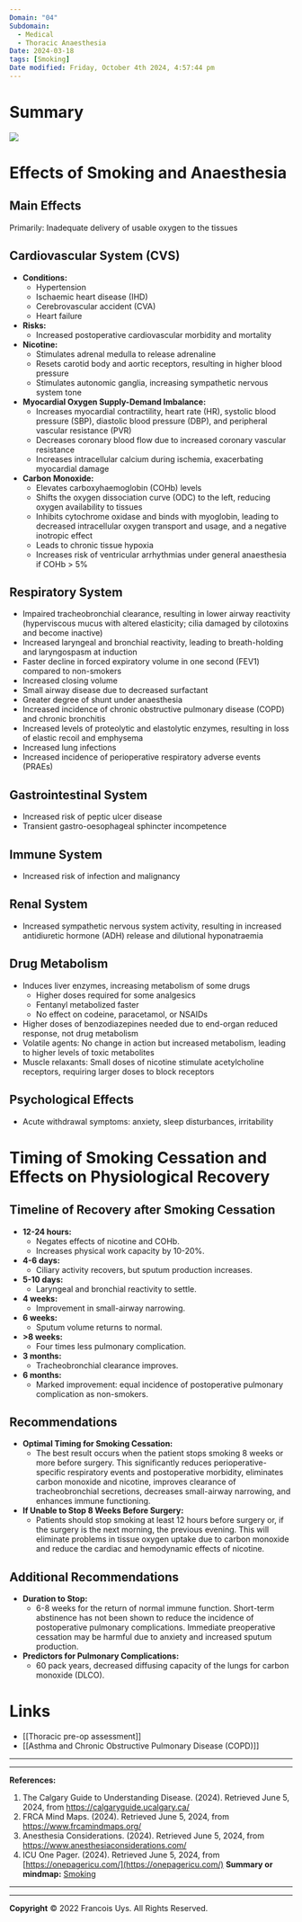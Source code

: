 ```yaml
---
Domain: "04"
Subdomain:
  - Medical
  - Thoracic Anaesthesia
Date: 2024-03-18
tags: [Smoking]
Date modified: Friday, October 4th 2024, 4:57:44 pm
---
```


# Summary

![](Pasted%20image%2020240314171215.png)

# Effects of Smoking and Anaesthesia

## Main Effects

Primarily: Inadequate delivery of usable oxygen to the tissues

## Cardiovascular System (CVS)

- **Conditions:**
	- Hypertension
	- Ischaemic heart disease (IHD)
	- Cerebrovascular accident (CVA)
	- Heart failure
- **Risks:**
	- Increased postoperative cardiovascular morbidity and mortality
- **Nicotine:**
	- Stimulates adrenal medulla to release adrenaline
	- Resets carotid body and aortic receptors, resulting in higher blood pressure
	- Stimulates autonomic ganglia, increasing sympathetic nervous system tone
- **Myocardial Oxygen Supply-Demand Imbalance:**
	- Increases myocardial contractility, heart rate (HR), systolic blood pressure (SBP), diastolic blood pressure (DBP), and peripheral vascular resistance (PVR)
	- Decreases coronary blood flow due to increased coronary vascular resistance
	- Increases intracellular calcium during ischemia, exacerbating myocardial damage
- **Carbon Monoxide:**
	- Elevates carboxyhaemoglobin (COHb) levels
	- Shifts the oxygen dissociation curve (ODC) to the left, reducing oxygen availability to tissues
	- Inhibits cytochrome oxidase and binds with myoglobin, leading to decreased intracellular oxygen transport and usage, and a negative inotropic effect
	- Leads to chronic tissue hypoxia
	- Increases risk of ventricular arrhythmias under general anaesthesia if COHb > 5%

## Respiratory System

- Impaired tracheobronchial clearance, resulting in lower airway reactivity (hyperviscous mucus with altered elasticity; cilia damaged by cilotoxins and become inactive)
- Increased laryngeal and bronchial reactivity, leading to breath-holding and laryngospasm at induction
- Faster decline in forced expiratory volume in one second (FEV1) compared to non-smokers
- Increased closing volume
- Small airway disease due to decreased surfactant
- Greater degree of shunt under anaesthesia
- Increased incidence of chronic obstructive pulmonary disease (COPD) and chronic bronchitis
- Increased levels of proteolytic and elastolytic enzymes, resulting in loss of elastic recoil and emphysema
- Increased lung infections
- Increased incidence of perioperative respiratory adverse events (PRAEs)

## Gastrointestinal System

- Increased risk of peptic ulcer disease
- Transient gastro-oesophageal sphincter incompetence

## Immune System

- Increased risk of infection and malignancy

## Renal System

- Increased sympathetic nervous system activity, resulting in increased antidiuretic hormone (ADH) release and dilutional hyponatraemia

## Drug Metabolism

- Induces liver enzymes, increasing metabolism of some drugs
	- Higher doses required for some analgesics
	- Fentanyl metabolized faster
	- No effect on codeine, paracetamol, or NSAIDs
- Higher doses of benzodiazepines needed due to end-organ reduced response, not drug metabolism
- Volatile agents: No change in action but increased metabolism, leading to higher levels of toxic metabolites
- Muscle relaxants: Small doses of nicotine stimulate acetylcholine receptors, requiring larger doses to block receptors

## Psychological Effects

- Acute withdrawal symptoms: anxiety, sleep disturbances, irritability

# Timing of Smoking Cessation and Effects on Physiological Recovery

## Timeline of Recovery after Smoking Cessation

- **12-24 hours:**
	- Negates effects of nicotine and COHb.
	- Increases physical work capacity by 10-20%.
- **4-6 days:**
	- Ciliary activity recovers, but sputum production increases.
- **5-10 days:**
	- Laryngeal and bronchial reactivity to settle.
- **4 weeks:**
	- Improvement in small-airway narrowing.
- **6 weeks:**
	- Sputum volume returns to normal.
- **>8 weeks:**
	- Four times less pulmonary complication.
- **3 months:**
	- Tracheobronchial clearance improves.
- **6 months:**
	- Marked improvement: equal incidence of postoperative pulmonary complication as non-smokers.

## Recommendations

- **Optimal Timing for Smoking Cessation:**
	- The best result occurs when the patient stops smoking 8 weeks or more before surgery. This significantly reduces perioperative-specific respiratory events and postoperative morbidity, eliminates carbon monoxide and nicotine, improves clearance of tracheobronchial secretions, decreases small-airway narrowing, and enhances immune functioning.
- **If Unable to Stop 8 Weeks Before Surgery:**
	- Patients should stop smoking at least 12 hours before surgery or, if the surgery is the next morning, the previous evening. This will eliminate problems in tissue oxygen uptake due to carbon monoxide and reduce the cardiac and hemodynamic effects of nicotine.

## Additional Recommendations

- **Duration to Stop:**
	- 6-8 weeks for the return of normal immune function. Short-term abstinence has not been shown to reduce the incidence of postoperative pulmonary complications. Immediate preoperative cessation may be harmful due to anxiety and increased sputum production.
- **Predictors for Pulmonary Complications:**
	- 60 pack years, decreased diffusing capacity of the lungs for carbon monoxide (DLCO).

# Links
- [[Thoracic pre-op assessment]]
- [[Asthma and Chronic Obstructive Pulmonary Disease (COPD)]]

---

---
**References:**

1. The Calgary Guide to Understanding Disease. (2024). Retrieved June 5, 2024, from https://calgaryguide.ucalgary.ca/
2. FRCA Mind Maps. (2024). Retrieved June 5, 2024, from https://www.frcamindmaps.org/
3. Anesthesia Considerations. (2024). Retrieved June 5, 2024, from https://www.anesthesiaconsiderations.com/
4. ICU One Pager. (2024). Retrieved June 5, 2024, from [https://onepagericu.com/](https://onepagericu.com/)
**Summary or mindmap:**
[Smoking](https://frcamindmaps.org/patientconditions2/smoking/smoking.html)

---------------------------------------------------------------------------------------------


---

**Copyright**
© 2022 Francois Uys. All Rights Reserved.
